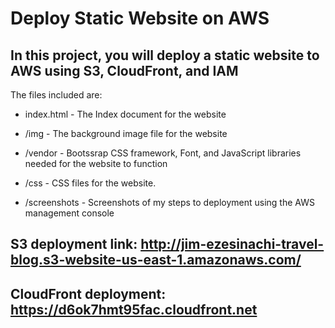 # Deploy Static Website on AWS

## In this project, you will deploy a static website to AWS using S3, CloudFront, and IAM

The files included are:

* index.html - The Index document for the website

* /img - The background image file for the website

* /vendor - Bootssrap CSS framework, Font, and JavaScript libraries needed for the website to function

* /css - CSS files for the website.

* /screenshots - Screenshots of my steps to deployment using the AWS management console

## S3 deployment link: <http://jim-ezesinachi-travel-blog.s3-website-us-east-1.amazonaws.com/>

## CloudFront deployment: <https://d6ok7hmt95fac.cloudfront.net>
